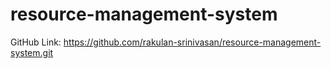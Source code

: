 # resource-management-system
GitHub Link: https://github.com/rakulan-srinivasan/resource-management-system.git
